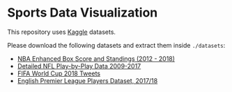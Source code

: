 # Sports Data Visualization

This repository uses [Kaggle](https://www.kaggle.com/) datasets.

Please download the following datasets and extract them inside `./datasets`:

- [NBA Enhanced Box Score and Standings (2012 - 2018)](https://www.kaggle.com/pablote/nba-enhanced-stats)
- [Detailed NFL Play-by-Play Data 2009-2017](https://www.kaggle.com/maxhorowitz/nflplaybyplay2009to2016)
- [FIFA World Cup 2018 Tweets](https://www.kaggle.com/rgupta09/world-cup-2018-tweets)
- [English Premier League Players Dataset, 2017/18](https://www.kaggle.com/mauryashubham/english-premier-league-players-dataset)
